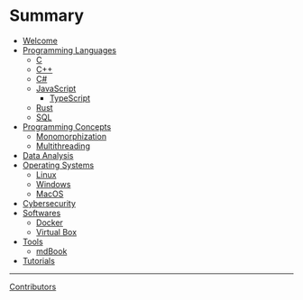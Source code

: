 # Summary
- [Welcome](./index.md)
- [Programming Languages](./programming_languages/programming_languages.md)
	- [C](./programming_languages/c.md)
	- [C++](./programming_languages/c++.md)
	- [C#](./programming_languages/cs.md)
	- [JavaScript](./programming_languages/javascript/javascript.md)
		- [TypeScript](./programming_languages/javascript/typescript.md)
	- [Rust](./programming_languages/rust.md)
    - [SQL]()
- [Programming Concepts](./programming_concepts/programming_concepts.md)
	- [Monomorphization](./programming_concepts/monomorphization.md)
	- [Multithreading](./programming_concepts/multithreading.md)
- [Data Analysis]()
- [Operating Systems]()
    - [Linux]()
    - [Windows]()
    - [MacOS]()
- [Cybersecurity](./cybersecurity/cybersecurity.md)
- [Softwares](./softwares/softwares.md)
	- [Docker](./softwares/docker.md)
    - [Virtual Box]()
- [Tools](./tools/tools.md)
	- [mdBook](./tools/mdBook.md)
- [Tutorials](./tutorials/tutorials.md)
-----------
[Contributors](misc/contributors.md)